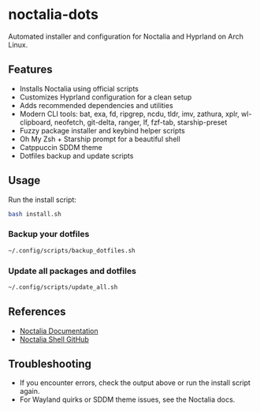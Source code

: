 
# noctalia-dots

Automated installer and configuration for Noctalia and Hyprland on Arch Linux.

## Features
- Installs Noctalia using official scripts
- Customizes Hyprland configuration for a clean setup
- Adds recommended dependencies and utilities
- Modern CLI tools: bat, exa, fd, ripgrep, ncdu, tldr, imv, zathura, xplr, wl-clipboard, neofetch, git-delta, ranger, lf, fzf-tab, starship-preset
- Fuzzy package installer and keybind helper scripts
- Oh My Zsh + Starship prompt for a beautiful shell
- Catppuccin SDDM theme
- Dotfiles backup and update scripts

## Usage
Run the install script:

```bash
bash install.sh
```

### Backup your dotfiles
```bash
~/.config/scripts/backup_dotfiles.sh
```

### Update all packages and dotfiles
```bash
~/.config/scripts/update_all.sh
```

## References
- [Noctalia Documentation](https://docs.noctalia.dev/docs/)
- [Noctalia Shell GitHub](https://github.com/noctalia-dev/noctalia-shell)

## Troubleshooting
- If you encounter errors, check the output above or run the install script again.
- For Wayland quirks or SDDM theme issues, see the Noctalia docs.
